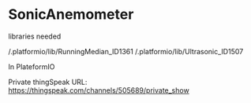 # SonicAnemometer

libraries needed

/.platformio/lib/RunningMedian_ID1361
/.platformio/lib/Ultrasonic_ID1507

In PlateformIO

Private thingSpeak URL: https://thingspeak.com/channels/505689/private_show
